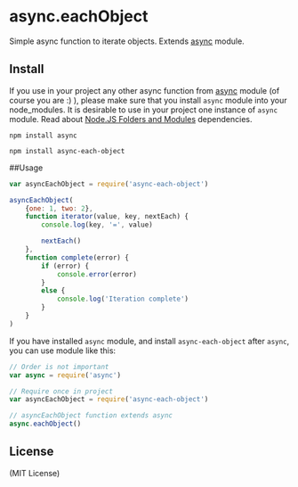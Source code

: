 async.eachObject
=========

Simple async function to iterate objects.
Extends [async](https://github.com/caolan/async) module.

## Install

If you use in your project any other async function from [async](https://github.com/caolan/async) module (of course you are  :)  ),
please make sure that you install ```async``` module into your node_modules.
It is desirable to use in your project one instance of ```async``` module. Read about [Node.JS Folders and Modules](http://nodejs.org/api/modules.html#modules_loading_from_node_modules_folders)
dependencies.

```
npm install async

npm install async-each-object
```

##Usage

```javascript
var asyncEachObject = require('async-each-object')

asyncEachObject(
    {one: 1, two: 2},
    function iterator(value, key, nextEach) {
        console.log(key, '=', value)

        nextEach()
    },
    function complete(error) {
        if (error) {
            console.error(error)
        }
        else {
            console.log('Iteration complete')
        }
    }
)
```

If you have installed ```async``` module, and install ```async-each-object``` after ```async```, you can use module like this:
```javascript
// Order is not important
var async = require('async')

// Require once in project
var asyncEachObject = require('async-each-object')

// asyncEachObject function extends async
async.eachObject()
```

## License

(MIT License)
